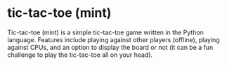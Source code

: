 # tic-tac-toe (mint)
Tic-tac-toe (mint) is a simple tic-tac-toe game written in the Python language. Features include playing against other players (offline), playing against CPUs, and an option to display the board or not (it can be a fun challenge to play the tic-tac-toe all on your head).
